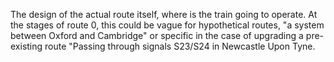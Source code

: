 The design of the actual route itself, where is the train going to operate. At the stages of route 0, this could be vague for hypothetical routes, "a system between Oxford and Cambridge" or specific in the case of upgrading a pre-existing route "Passing through signals S23/S24 in Newcastle Upon Tyne.